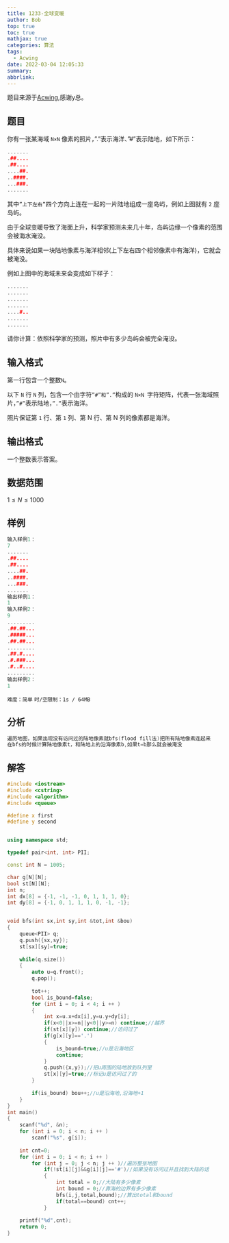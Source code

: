 ```yaml
---
title: 1233-全球变暖
author: Bob
top: true
toc: true
mathjax: true
categories: 算法
tags:
  - Acwing
date: 2022-03-04 12:05:33
summary:
abbrlink:
---
```

题目来源于[Acwing](https://www.acwing.com/),感谢y总。

## 题目
你有一张某海域 `N×N` 像素的照片，”.”表示海洋、”#”表示陆地，如下所示：
```c++
.......
.##....
.##....
....##.
..####.
...###.
.......
```

其中`”上下左右”`四个方向上连在一起的一片陆地组成一座岛屿，例如上图就有 `2` 座岛屿。

由于全球变暖导致了海面上升，科学家预测未来几十年，岛屿边缘一个像素的范围会被海水淹没。

具体来说如果一块陆地像素与海洋相邻(上下左右四个相邻像素中有海洋)，它就会被淹没。

例如上图中的海域未来会变成如下样子：
```c++
.......
.......
.......
.......
....#..
.......
.......
```
请你计算：依照科学家的预测，照片中有多少岛屿会被完全淹没。

## 输入格式
第一行包含一个整数`N`。

以下 `N` 行 `N` 列，包含一个由字符`”#”和”.”`构成的 `N×N `字符矩阵，代表一张海域照片，`”#”`表示陆地，`”.”`表示海洋。

照片保证第 `1` 行、第 `1` 列、第 N 行、第 N 列的像素都是海洋。

## 输出格式
一个整数表示答案。

## 数据范围
$1≤N≤1000$

## 样例
```c++
输入样例1：
7
.......
.##....
.##....
....##.
..####.
...###.
.......
输出样例1：
1
输入样例2：
9
.........
.##.##...
.#####...
.##.##...
.........
.##.#....
.#.###...
.#..#....
.........
输出样例2：
1
```
`难度：简单`
`时/空限制：1s / 64MB`

## 分析
```c++
遍历地图，如果出现没有访问过的陆地像素就bfs(flood fill法)把所有陆地像素连起来
在bfs的时候计算陆地像素t，和陆地上的沿海像素b,如果t=b那么就会被淹没
```

## 解答
```c++
#include <iostream>
#include <cstring>
#include <algorithm>
#include <queue>

#define x first
#define y second


using namespace std;

typedef pair<int, int> PII;

const int N = 1005;

char g[N][N];
bool st[N][N];
int n;
int dx[8] = {-1, -1, -1, 0, 1, 1, 1, 0};
int dy[8] = {-1, 0, 1, 1, 1, 0, -1, -1};


void bfs(int sx,int sy,int &tot,int &bou)
{
    queue<PII> q;
    q.push({sx,sy});
    st[sx][sy]=true;
    
    while(q.size())
    {
        auto u=q.front();
        q.pop();
        
        tot++;
        bool is_bound=false;
        for (int i = 0; i < 4; i ++ )
        {
            int x=u.x+dx[i],y=u.y+dy[i];
            if(x<0||x>=n||y<0||y>=n) continue;//越界
            if(st[x][y]) continue;//访问过了
            if(g[x][y]=='.')
            {
                is_bound=true;//u是沿海地区
                continue;
            }
            q.push({x,y});//把u周围的陆地放到队列里
            st[x][y]=true;//标记u是访问过了的
        }
        
        if(is_bound) bou++;//u是沿海地,沿海地+1
    }
}
int main()
{
    scanf("%d", &n);
    for (int i = 0; i < n; i ++ )
        scanf("%s", g[i]);
    
    int cnt=0;
    for (int i = 0; i < n; i ++ )
        for (int j = 0; j < n; j ++ )//遍历整张地图
            if(!st[i][j]&&g[i][j]=='#')//如果没有访问过并且找到大陆的话
            {
                int total = 0;//大陆有多少像素
                int bound = 0;//靠海的边界有多少像素
                bfs(i,j,total,bound);//算出total和bound
                if(total==bound) cnt++;
            }
            
    printf("%d",cnt);
    return 0;
}

```
